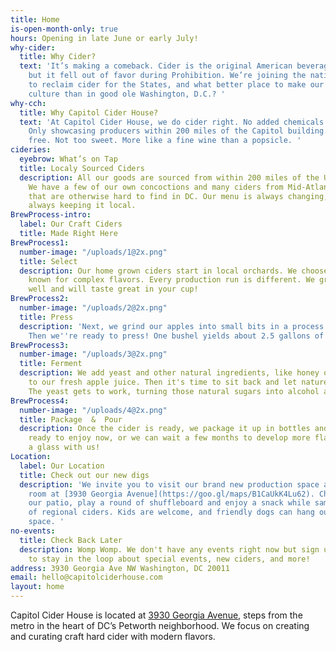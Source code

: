 ```yaml
---
title: Home
is-open-month-only: true
hours: Opening in late June or early July!
why-cider:
  title: Why Cider?
  text: 'It’s making a comeback. Cider is the original American beverage of choice,
    but it fell out of favor during Prohibition. We’re joining the national movement
    to reclaim cider for the States, and what better place to make our mark on Americana
    culture than in good ole Washington, D.C.? '
why-cch:
  title: Why Capitol Cider House?
  text: 'At Capitol Cider House, we do cider right. No added chemicals or preservatives.
    Only showcasing producers within 200 miles of the Capitol building. Always gluten
    free. Not too sweet. More like a fine wine than a popsicle. '
cideries:
  eyebrow: What’s on Tap
  title: Localy Sourced Ciders
  description: All our goods are sourced from within 200 miles of the US Capitol Building.
    We have a few of our own concoctions and many ciders from Mid-Atlantic producers
    that are otherwise hard to find in DC. Our menu is always changing, but we’re
    always keeping it local.
BrewProcess-intro:
  label: Our Craft Ciders
  title: Made Right Here
BrewProcess1:
  number-image: "/uploads/1@2x.png"
  title: Select
  description: Our home grown ciders start in local orchards. We choose cider apples
    known for complex flavors. Every production run is different. We grab what's growing
    well and will taste great in your cup!
BrewProcess2:
  number-image: "/uploads/2@2x.png"
  title: Press
  description: 'Next, we grind our apples into small bits in a process called milling.
    Then we''re ready to press! One bushel yields about 2.5 gallons of delicious juice. '
BrewProcess3:
  number-image: "/uploads/3@2x.png"
  title: Ferment
  description: We add yeast and other natural ingredients, like honey or fruit juice,
    to our fresh apple juice. Then it's time to sit back and let nature take her course.
    The yeast gets to work, turning those natural sugars into alcohol and CO<sub>2</sub>.
BrewProcess4:
  number-image: "/uploads/4@2x.png"
  title: Package  &  Pour
  description: Once the cider is ready, we package it up in bottles and kegs. It's
    ready to enjoy now, or we can wait a few months to develop more flavor. Come have
    a glass with us!
Location:
  label: Our Location
  title: Check out our new digs
  description: 'We invite you to visit our brand new production space and tasting
    room at [3930 Georgia Avenue](https://goo.gl/maps/B1CaUkK4Lu62). Chill out on
    our patio, play a round of shuffleboard and enjoy a snack while sampling a flight
    of regional ciders. Kids are welcome, and friendly dogs can hang out in our outside
    space. '
no-events:
  title: Check Back Later
  description: Womp Womp. We don't have any events right now but sign up for our newsletter
    to stay in the loop about special events, new ciders, and more!
address: 3930 Georgia Ave NW Washington, DC 20011
email: hello@capitolciderhouse.com
layout: home
---
```


Capitol Cider House is located at [3930 Georgia Avenue](https://goo.gl/maps/B1CaUkK4Lu62), steps from the metro in the heart of DC’s Petworth neighborhood. We focus on creating and curating craft hard cider with modern flavors.
